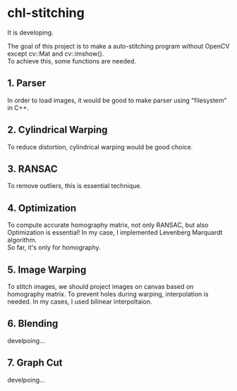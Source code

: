 # chl-stitching
It is developing.  
  
The goal of this project is to make a auto-stitching program without OpenCV except cv::Mat and cv::imshow().  
To achieve this, some functions are needed.  
  
## 1. Parser
In order to load images, it would be good to make parser using "filesystem" in C++.  
## 2. Cylindrical Warping
To reduce distortion, cylindrical warping would be good choice.
## 3. RANSAC
To remove outliers, this is essential technique.
## 4. Optimization
To compute accurate homography matrix, not only RANSAC, but also Optimization is essential! In my case, I implemented Levenberg Marquardt algorithm.  
So far, it's only for homography.
## 5. Image Warping
To stitch images, we should project images on canvas based on homography matrix. To prevent holes during warping, interpolation is needed. In my cases, I used bilinear interpoltaion.
## 6. Blending
develpoing...
## 7. Graph Cut
develpoing...
